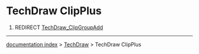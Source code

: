 # TechDraw ClipPlus
1.  REDIRECT [TechDraw\_ClipGroupAdd](TechDraw_ClipGroupAdd.md)

---
[documentation index](../README.md) > [TechDraw](TechDraw_Workbench.md) > TechDraw ClipPlus
